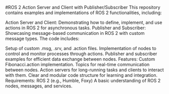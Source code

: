#ROS 2 Action Server and Client with Publisher/Subscriber
This repository contains examples and implementations of ROS 2 functionalities, including:

Action Server and Client: Demonstrating how to define, implement, and use actions in ROS 2 for asynchronous tasks.
Publisher and Subscriber: Showcasing message-based communication in ROS 2 with custom message types.
The code includes:

Setup of custom .msg, .srv, and .action files.
Implementation of nodes to control and monitor processes through actions.
Publisher and subscriber examples for efficient data exchange between nodes.
Features:
Custom Fibonacci.action implementation.
Topics for real-time communication between nodes.
Action servers for long-running tasks and clients to interact with them.
Clear and modular code structure for learning and integration.
Requirements:
ROS 2 (e.g., Humble, Foxy)
A basic understanding of ROS 2 nodes, messages, and services.
